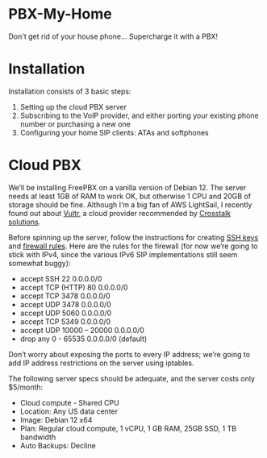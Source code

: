 # PBX-My-Home
Don't get rid of your house phone... Supercharge it with a PBX!  

# Installation
Installation consists of 3 basic steps:
1. Setting up the cloud PBX server
2. Subscribing to the VoIP provider, and either porting your existing phone number or purchasing a new one
3. Configuring your home SIP clients: ATAs and softphones

# Cloud PBX
We’ll be installing FreePBX on a vanilla version of Debian 12.  The server needs at least 1GB of RAM to work OK, but otherwise 1 CPU and 20GB of storage should be fine.  Although I’m a big fan of AWS LightSail, I recently found out about [Vultr](https://my.vultr.com/), a cloud provider recommended by [Crosstalk solutions](https://www.crosstalksolutions.com/recommendations/).  

Before spinning up the server, follow the instructions for creating [SSH keys](https://docs.vultr.com/how-do-i-generate-ssh-keys) and [firewall rules](https://docs.vultr.com/vultr-firewall).  Here are the rules for the firewall (for now we’re going to stick with IPv4, since the various IPv6 SIP implementations still seem somewhat buggy):  
+ accept	SSH	22	0.0.0.0/0	
+ accept	TCP (HTTP)	80	0.0.0.0/0	
+ accept	TCP	3478	0.0.0.0/0	
+ accept	UDP	3478	0.0.0.0/0	
+ accept	UDP	5060	0.0.0.0/0	
+ accept	TCP	5349	0.0.0.0/0	
+ accept	UDP	10000 – 20000	0.0.0.0/0	
+ drop	any	0 - 65535	0.0.0.0/0	(default)

Don’t worry about exposing the ports to every IP address; we’re going to add IP address restrictions on the server using iptables.

The following server specs should be adequate, and the server costs only $5/month:
+ Cloud compute - Shared CPU
+ Location: Any US data center
+ Image: Debian 12 x64
+ Plan: Regular cloud compute, 1 vCPU, 1 GB RAM, 25GB SSD, 1 TB bandwidth
+ Auto Backups: Decline
